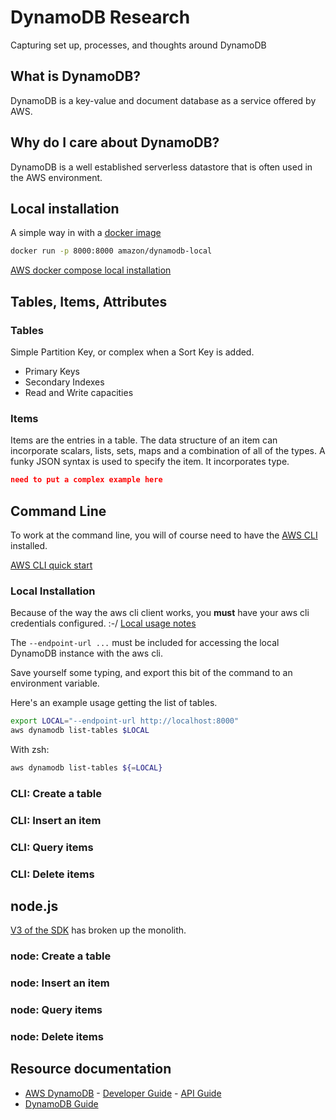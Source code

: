 # DynamoDB Research

Capturing set up, processes, and thoughts around DynamoDB

## What is DynamoDB?

DynamoDB is a key-value and document database as a service offered by AWS.

## Why do I care about DynamoDB?

DynamoDB is a well established serverless datastore that is often used in the AWS environment.

## Local installation

A simple way in with a [docker image](https://hub.docker.com/r/amazon/dynamodb-local)

```bash
docker run -p 8000:8000 amazon/dynamodb-local
```

[AWS docker compose local installation](https://docs.aws.amazon.com/amazondynamodb/latest/developerguide/DynamoDBLocal.DownloadingAndRunning.html)

## Tables, Items, Attributes

### Tables

Simple Partition Key, or complex when a Sort Key is added.

- Primary Keys
- Secondary Indexes
- Read and Write capacities

### Items

Items are the entries in a table.
The data structure of an item can incorporate scalars, lists, sets, maps and a combination of all of the types.
A funky JSON syntax is used to specify the item.  It incorporates type.

```json
need to put a complex example here
```

## Command Line

To work at the command line, you will of course need to have the [AWS CLI](https://aws.amazon.com/cli/) installed.

[AWS CLI quick start](https://docs.aws.amazon.com/amazondynamodb/latest/developerguide/Tools.CLI.html)

### Local Installation

Because of the way the aws cli client works, you **must** have your aws cli credentials configured. :-/  [Local usage notes](https://docs.aws.amazon.com/amazondynamodb/latest/developerguide/DynamoDBLocal.UsageNotes.html)

The `--endpoint-url ...` must be included for accessing the local DynamoDB instance with the aws cli.

Save yourself some typing, and export this bit of the command to an environment variable.

Here's an example usage getting the list of tables.

```bash
export LOCAL="--endpoint-url http://localhost:8000"
aws dynamodb list-tables $LOCAL
```

With zsh:

```zsh
aws dynamodb list-tables ${=LOCAL}
```

### CLI: Create a table

### CLI: Insert an item

### CLI: Query items

### CLI: Delete items

## node.js

[V3 of the SDK](https://docs.aws.amazon.com/sdk-for-javascript/v3/developer-guide/migrating-to-v3.html) has broken up the monolith.

### node: Create a table

### node: Insert an item

### node: Query items

### node: Delete items

## Resource documentation

- [AWS DynamoDB](https://aws.amazon.com/dynamodb) - [Developer Guide](https://docs.aws.amazon.com/amazondynamodb/latest/developerguide/Introduction.html) - [API Guide](https://docs.aws.amazon.com/amazondynamodb/latest/APIReference/Welcome.html)
- [DynamoDB Guide](https://www.dynamodbguide.com/what-is-dynamo-db)
